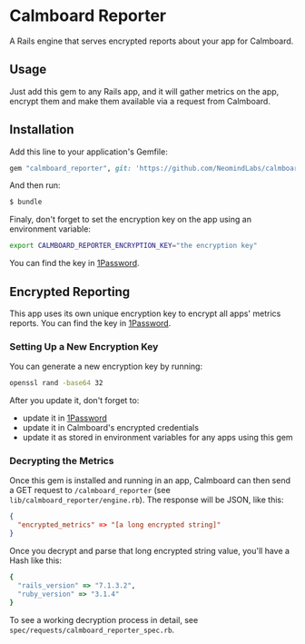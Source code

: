 # Calmboard Reporter
A Rails engine that serves encrypted reports about your app for Calmboard.

## Usage
Just add this gem to any Rails app, and it will gather metrics on the app, encrypt them and make them available via a request from Calmboard.

## Installation
Add this line to your application's Gemfile:

```ruby
gem "calmboard_reporter", git: 'https://github.com/NeomindLabs/calmboard_reporter.git'
```

And then run:
```bash
$ bundle
```

Finaly, don't forget to set the encryption key on the app using an environment variable:
```bash
export CALMBOARD_REPORTER_ENCRYPTION_KEY="the encryption key"
```
You can find the key in [1Password](https://start.1password.com/open/i?a=LCFHDJUCGBGTDBRVBXHMLAL2IU&v=dyxwv6ymobah7m3rf5prichiqq&i=e3yma4g4mokk5alzb2si2s5mdi&h=neomindlabs.1password.com).

## Encrypted Reporting
This app uses its own unique encryption key to encrypt all apps' metrics reports. You can find the key in [1Password](https://start.1password.com/open/i?a=LCFHDJUCGBGTDBRVBXHMLAL2IU&v=dyxwv6ymobah7m3rf5prichiqq&i=e3yma4g4mokk5alzb2si2s5mdi&h=neomindlabs.1password.com). 

### Setting Up a New Encryption Key
You can generate a new encryption key by running:

```bash
openssl rand -base64 32
```

After you update it, don't forget to:
- update it in [1Password](https://start.1password.com/open/i?a=LCFHDJUCGBGTDBRVBXHMLAL2IU&v=dyxwv6ymobah7m3rf5prichiqq&i=e3yma4g4mokk5alzb2si2s5mdi&h=neomindlabs.1password.com)
- update it in Calmboard's encrypted credentials
- update it as stored in environment variables for any apps using this gem

### Decrypting the Metrics
Once this gem is installed and running in an app, Calmboard can then send a GET request to `/calmboard_reporter` (see `lib/calmboard_reporter/engine.rb`). The response will be JSON, like this:
```json
{
  "encrypted_metrics" => "[a long encrypted string]"
}
```
Once you decrypt and parse that long encrypted string value, you'll have a Hash like this:
```ruby
{
  "rails_version" => "7.1.3.2", 
  "ruby_version" => "3.1.4"
}
```
To see a working decryption process in detail, see `spec/requests/calmboard_reporter_spec.rb`. 
